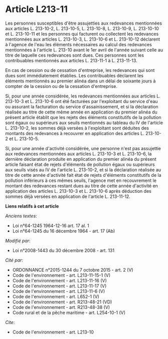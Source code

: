 # Article L213-11

Les  personnes susceptibles d'être assujetties aux redevances mentionnées aux  articles L. 213-10-2, L. 213-10-5, L.
213-10-8, L. 213-10-9, L. 213-10-10 et L.  213-10-11 et les personnes qui facturent ou collectent les redevances  mentionnées
aux articles L. 213-10-3, L. 213-10-6 et L. 213-10-12 déclarent à  l'agence de l'eau les éléments nécessaires au calcul des
redevances mentionnées  à l'article L. 213-10 avant le 1er avril de l'année suivant celle au titre de  laquelle ces
redevances sont dues. Ces personnes sont les contribuables  mentionnés aux articles L. 213-11-1 à L. 213-11-13.

En cas de cession ou de cessation d'entreprise, les redevances qui sont dues sont immédiatement établies. Les contribuables
déclarent les éléments mentionnés au premier alinéa dans un délai de soixante jours à compter de la cession ou de la
cessation d'entreprise.

Si, pour une année considérée, les redevances mentionnées aux articles L.  213-10-3 et L. 213-10-6 ont été facturées par
l'exploitant du service d'eau ou  assurant la facturation du service d'assainissement, et si la déclaration  réalisée au
titre de cette même année en application du premier alinéa du  présent article établit que les rejets des éléments
constitutifs de la pollution  sont égaux ou supérieurs aux seuils mentionnés au tableau du IV de l'article L.  213-10-2, les
sommes déjà versées à l'exploitant sont déduites des montants des  redevances à recouvrer en application des articles L.
213-10-2 et L.  213-10-5.

Si, pour une année d'activité considérée, une  personne n'est pas assujettie aux redevances mentionnées aux articles L.
213-10-3 et L. 213-10-6, la dernière déclaration produite en application du  premier alinéa du présent article faisant état
de rejets d'éléments de pollution  égaux ou supérieurs aux seuils visés au IV de l'article L. 213-10-2, et si la  déclaration
réalisée au titre de cette année d'activité fait état de rejets  d'éléments constitutifs de la pollution inférieurs à ces
mêmes seuils, l'agence  met en recouvrement le montant des redevances restant dues au titre de cette  année d'activité en
application des articles L. 213-10-3 et L. 213-10-6 après  déduction des sommes déjà versées en application de l'article L.
213-11-12.

**Liens relatifs à cet article**

_Anciens textes_:

  - Loi n°64-1245 1964-12-16 art. 17 al. 1
  - Loi n°64-1245 du 16 décembre 1964 - art. 17 (Ab)

_Modifié par_:

  - Loi n°2008-1443 du 30 décembre 2008 - art. 131

_Cité par_:

  - ORDONNANCE n°2015-1244 du 7 octobre 2015 - art. 2 (V)
  - Code de l'environnement - art. L213-11-15-1 (V)
  - Code de l'environnement - art. L213-11-16 (V)
  - Code de l'environnement - art. L213-11-17 (V)
  - Code de l'environnement - art. L213-11-6 (V)
  - Code de l'environnement - art. L652-1 (V)
  - Code de l'environnement - art. R213-48-21 (VD)
  - Code de l'environnement - art. R213-48-38 (V)
  - Code rural et de la pêche maritime - art. L254-10-1 (V)

_Cite_:

  - Code de l'environnement - art. L213-10

